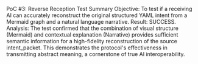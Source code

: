 PoC #3: Reverse Reception Test Summary
Objective: To test if a receiving AI can accurately reconstruct the original structured YAML intent from a Mermaid graph and a natural language narrative.
Result: SUCCESS.
Analysis: The test confirmed that the combination of visual structure (Mermaid) and contextual explanation (Narrative) provides sufficient semantic information for a high-fidelity reconstruction of the source intent_packet. This demonstrates the protocol's effectiveness in transmitting abstract meaning, a cornerstone of true AI interoperability.
